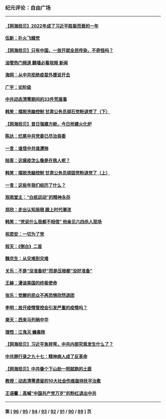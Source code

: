 ### 纪元评论：自由广场
---
#### [【网海拾贝】2022年成了习近平胜极而衰的一年](../../pages/nsc993/n13892137.md?12270330) 
#### [伍新：扑火飞蛾党](../../pages/nsc993/n13892091.md?12270330) 
#### [【网海拾贝】只有中国，一放开就全民传染，不奇怪吗？](../../pages/nsc993/n13891517.md?12270330) 
#### [油管热门频道 翻墙必看视频 新闻](ok?12270330)
#### [海网：从中共拒绝疫苗外援说开去](../../pages/nsc993/n13891298.md?12270330) 
#### [广宇：论阶级](../../pages/nsc993/n13891286.md?12270330) 
#### [中共动态清零期间的33件荒唐事](../../pages/nsc993/n13891284.md?12270330) 
#### [韩笑：摆脱洗脑控制 甘肃公务员顽石党粉退党了（下）](../../pages/nsc993/n13891281.md?12270330) 
#### [【网海拾贝】昔日强建方舱，今日抢建火化炉](../../pages/nsc993/n13891015.md?12270330) 
#### [陈达：烂尾中共党委已尽治丧委](../../pages/nsc993/n13890847.md?12270330) 
#### [一言：谁信中共谁遭殃](../../pages/nsc993/n13890822.md?12270330) 
#### [陆客：这瘟疫怎么像是在挑人呢？](../../pages/nsc993/n13890706.md?12270330) 
#### [韩笑：摆脱洗脑控制 甘肃公务员顽固党粉退党了（上）](../../pages/nsc993/n13890297.md?12270330) 
#### [一言：这些年我们经历了什么？](../../pages/nsc993/n13890281.md?12270330) 
#### [观雨堂主：“白纸运动”的精神永存](../../pages/nsc993/n13889442.md?12270330) 
#### [郑欣：走出认知局限 跟上时代潮流](../../pages/nsc993/n13887826.md?12270330) 
#### [韩笑：“党说什么我都不相信” 他亲见六四杀人现场](../../pages/nsc993/n13887514.md?12270330) 
#### [祝君安：一切为了党](../../pages/nsc993/n13887500.md?12270330) 
#### [程天：《倒台》二首](../../pages/nsc993/n13887498.md?12270330) 
#### [魏京生：从灾难到灾难](../../pages/nsc993/n13887004.md?12270330) 
#### [关乐：不是“没准备好”而是压根都“没好准备”](../../pages/nsc993/n13886699.md?12270330) 
#### [王赫：漫谈美国的终极使命](../../pages/nsc993/n13886043.md?12270330) 
#### [张乐：觉醒的民众不再恐惧欣然退团](../../pages/nsc993/n13886032.md?12270330) 
#### [李明：放开疫情管控会引发严重的疫情吗？](../../pages/nsc993/n13886008.md?12270330) 
#### [昊天：西来马列祸中华](../../pages/nsc993/n13886007.md?12270330) 
#### [理悟：江鬼灭 蟾毒除](../../pages/nsc993/n13885990.md?12270330) 
#### [【网海拾贝】习近平急转弯，中共内部究竟发生什么了？](../../pages/nsc993/n13885590.md?12270330) 
#### [中共罪行录之九十七：精神病人成了反革命](../../pages/nsc993/n13885233.md?12270330) 
#### [【网海拾贝】中共像个下山劫一把就跑的土匪](../../pages/nsc993/n13884609.md?12270330) 
#### [教授：动态清零遗留的10大社会伤痕亟待抚平治愈](../../pages/nsc993/n13884584.md?12270330) 
#### [王语馨：高喊“中国共产党万岁”的粉红退出中共](../../pages/nsc993/n13884536.md?12270330) 

---
#### 第 [ [96](./96.md?12270330) / [95](./95.md?12270330) / [94](./94.md?12270330) / [93](./93.md?12270330) / [92](./92.md?12270330) / [91](./91.md?12270330) / [90](./90.md?12270330) / [89](./89.md?12270330) ] 页
